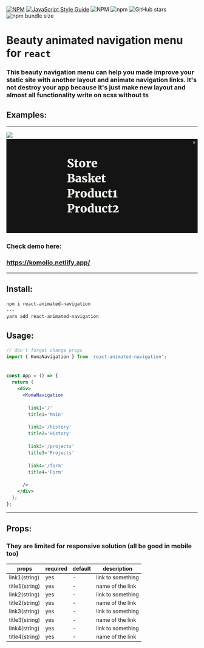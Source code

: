 [![NPM](https://img.shields.io/npm/v/react-animated-navigation.svg)](https://www.npmjs.com/package/react-animated-navigation)
[![JavaScript Style Guide](https://img.shields.io/badge/code_style-standard-brightgreen.svg)](https://standardjs.com)
![NPM](https://img.shields.io/npm/l/react-animated-navigation)
![npm](https://img.shields.io/npm/dm/react-animated-navigation)
![GitHub stars](https://img.shields.io/github/stars/Ivan-Corporation/react-animated-navigation?style=social)
![npm bundle size](https://img.shields.io/bundlephobia/minzip/react-animated-navigation)


# Beauty animated navigation menu for ```react```

### This beauty navigation menu can help you made improve your static site with another layout and animate navigation links. It's not destroy your app because it's just make new layout and almost all functionality write on scss without ts





## Examples:
---

<img src='./menu-nav.gif'>
<img src='./1.png'>

### Check demo here:
### https://komolio.netlify.app/

---

## Install:
```bash
npm i react-animated-navigation
---
yarn add react-animated-navigation
```

## Usage:
```jsx
// don't forget change props
import { KomaNavigation } from 'react-animated-navigation';


const App = () => {
  return (
    <div>
      <KomaNavigation

        link1='/'
        title1='Main'

        link2='/history'
        title2='History'

        link3='/projects'
        title3='Projects'

        link4='/form'
        title4='Form'

      />
    </div>
  );
};
```

---
## Props:

### They are limited for responsive solution (all be good in mobile too)

| props  | required | default  | description |
| ------------- | ------------- | ------------- | ------------- |
| link1(string)| yes | - | link to something |
| title1(string) | yes | - | name of the link |
| link2(string)| yes | - | link to something |
| title2(string) | yes | - | name of the link |
| link3(string)| yes | - | link to something |
| title3(string) | yes | - | name of the link |
| link4(string)| yes | - | link to something |
| title4(string) | yes | - | name of the link |
